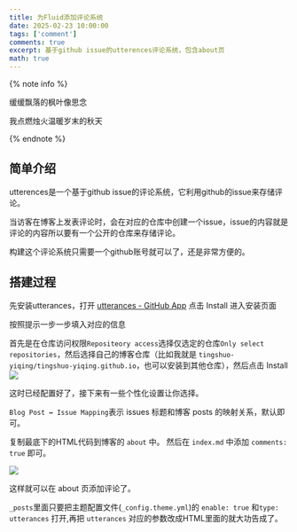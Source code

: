 ```yaml
---
title: 为Fluid添加评论系统
date: 2025-02-23 10:00:00
tags: ['comment']
comments: true
excerpt: 基于github issue的utterences评论系统，包含about页
math: true
---
```

{% note info %}

缓缓飘落的枫叶像思念

我点燃烛火温暖岁末的秋天

{% endnote %}

## 简单介绍
utterences是一个基于github issue的评论系统，它利用github的issue来存储评论。

当访客在博客上发表评论时，会在对应的仓库中创建一个issue，issue的内容就是评论的内容所以要有一个公开的仓库来存储评论。

构建这个评论系统只需要一个github账号就可以了，还是非常方便的。

## 搭建过程
先安装utterances，打开 [utterances - GitHub App](https://github.com/apps/utterances) 点击 Install 进入安装页面

按照提示一步一步填入对应的信息

首先是在仓库访问权限`Repositeory access`选择仅选定的仓库`Only select repositories`，然后选择自己的博客仓库（比如我就是 `tingshuo-yiqing/tingshuo-yiqing.github.io`，也可以安装到其他仓库），然后点击 Install
![](https://cdn.jsdelivr.net/gh/tingshuo-yiqing/PicGo-tuchuang/img/20250224090359554.png)

这时已经配置好了，接下来有一些个性化设置让你选择。

`Blog Post ↔️ Issue Mapping`表示 issues 标题和博客 posts 的映射关系，默认即可。

复制最底下的HTML代码到博客的 `about` 中。
然后在 `index.md` 中添加 `comments: true` 即可。

![](https://cdn.jsdelivr.net/gh/tingshuo-yiqing/PicGo-tuchuang/img/20250224091216161.png)

这样就可以在 about 页添加评论了。

`_posts`里面只要把主题配置文件(`_config.theme.yml`)的 `enable: true` 和`type: utterances` 打开,再把 `utterances` 对应的参数改成HTML里面的就大功告成了。